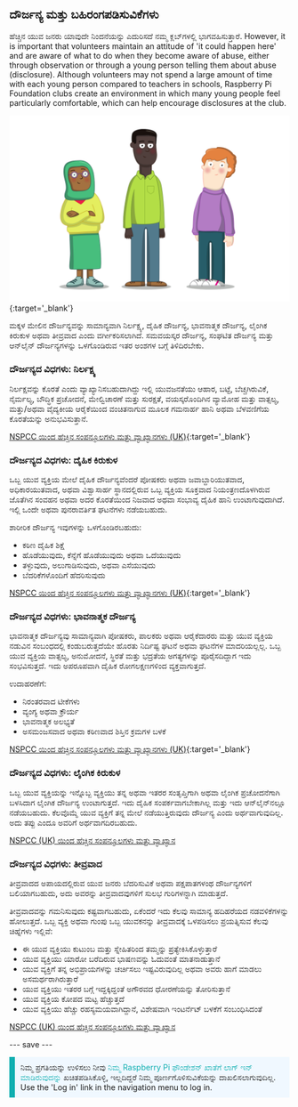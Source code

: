 ## ದೌರ್ಜನ್ಯ ಮತ್ತು ಬಹಿರಂಗಪಡಿಸುವಿಕೆಗಳು

ಹೆಚ್ಚಿನ ಯುವ ಜನರು ಯಾವುದೇ ನಿಂದನೆಯನ್ನು ಎದುರಿಸದೆ ನಮ್ಮ ಕ್ಲಬ್‌ಗಳಲ್ಲಿ ಭಾಗವಹಿಸುತ್ತಾರೆ. However, it is important that volunteers maintain an attitude of 'it could happen here' and are aware of what to do when they become aware of abuse, either through observation or through a young person telling them about abuse (disclosure). Although volunteers may not spend a large amount of time with each young person compared to teachers in schools, Raspberry Pi Foundation clubs create an environment in which many young people feel particularly comfortable, which can help encourage disclosures at the club.

![ಮೂವರು ಯುವಕರು ನಿಂತಿದ್ದಾರೆ.](images/7-Diverse-Mix.png){:target='_blank'}

ಮಕ್ಕಳ ಮೇಲಿನ ದೌರ್ಜನ್ಯವನ್ನು ಸಾಮಾನ್ಯವಾಗಿ ನಿರ್ಲಕ್ಷ್ಯ, ದೈಹಿಕ ದೌರ್ಜನ್ಯ, ಭಾವನಾತ್ಮಕ ದೌರ್ಜನ್ಯ, ಲೈಂಗಿಕ ಕಿರುಕುಳ ಅಥವಾ ತೀವ್ರವಾದ ಎಂದು ವರ್ಗೀಕರಿಸಲಾಗಿದೆ. ಸಮವಯಸ್ಕರ ದೌರ್ಜನ್ಯ, ಸಂಘಟಿತ ದೌರ್ಜನ್ಯ ಮತ್ತು ಆನ್‌ಲೈನ್‌ ದೌರ್ಜನ್ಯಗಳನ್ನು ಒಳಗೊಂಡಿರುವ ಇತರ ಅಂಶಗಳ ಬಗ್ಗೆ ತಿಳಿದಿರಬೇಕು.

### ದೌರ್ಜನ್ಯದ ವಿಧಗಳು: ನಿರ್ಲಕ್ಷ್ಯ

ನಿರ್ಲಕ್ಷವನ್ನು ಕೊರತೆ ಎಂದು ವ್ಯಾಖ್ಯಾನಿಸಬಹುದಾಗಿದ್ದು ಇಲ್ಲಿ ಯುವಜನತೆಯು ಆಹಾರ, ಬಟ್ಟೆ, ಬೆಚ್ಚಗಿರುವಿಕೆ, ನೈರ್ಮಲ್ಯ, ಬೌದ್ಧಿಕ ಪ್ರಚೋದನೆ, ಮೇಲ್ವಿಚಾರಣೆ ಮತ್ತು ಸುರಕ್ಷತೆ, ವಯಸ್ಕರೊಂದಿಗಿನ ವ್ಯಾಮೋಹ ಮತ್ತು ವಾತ್ಸಲ್ಯ, ಮತ್ತು/ಅಥವಾ ವೈದ್ಯಕೀಯ ಆರೈಕೆಯಿಂದ ವಂಚಿತನಾಗುವ ಮೂಲಕ ಗಮನಾರ್ಹ ಹಾನಿ ಅಥವಾ ಬೆಳವಣಿಗೆಯ ಕೊರತೆಯನ್ನು ಅನುಭವಿಸುತ್ತಾನೆ.

[NSPCC ಯಿಂದ ಹೆಚ್ಚಿನ ಸಂಪನ್ಮೂಲಗಳು ಮತ್ತು ವ್ಯಾಖ್ಯಾನಗಳು (UK)](https://www.nspcc.org.uk/what-is-child-abuse/types-of-abuse/neglect/){:target='_blank'}

### ದೌರ್ಜನ್ಯದ ವಿಧಗಳು: ದೈಹಿಕ ಕಿರುಕುಳ

ಒಬ್ಬ ಯುವ ವ್ಯಕ್ತಿಯ ಮೇಲೆ ದೈಹಿಕ ದೌರ್ಜನ್ಯವೆಂದರೆ ಪೋಷಕರು ಅಥವಾ ಜವಾಬ್ದಾರಿಯುತವಾದ, ಅಧಿಕಾರಯುತವಾದ, ಅಥವಾ ವಿಶ್ವಾಸಾರ್ಹ ಸ್ಥಾನದಲ್ಲಿರುವ ಒಬ್ಬ ವ್ಯಕ್ತಿಯ ಸೂಕ್ತವಾದ ನಿಯಂತ್ರಣದೊಳಗಿರುವ ಜೊತೆಗಿನ ಸಂವಹನ ಅಥವಾ ಅದರ ಕೊರತೆಯಿಂದ ನಿಜವಾದ ಅಥವಾ ಸಂಭಾವ್ಯ ದೈಹಿಕ ಹಾನಿ ಉಂಟಾಗುವುದಾಗಿದೆ. ಇಲ್ಲಿ ಒಂದೇ ಅಥವಾ ಪುನರಾವರ್ತಿತ ಘಟನೆಗಳು ನಡೆಯಬಹುದು.

ಶಾರೀರಿಕ ದೌರ್ಜನ್ಯ ಇವುಗಳನ್ನು ಒಳಗೊಂಡಿರಬಹುದು:

* ಕಠಿಣ ದೈಹಿಕ ಶಿಕ್ಷೆ
* ಹೊಡೆಯುವುದು, ಕೆನ್ನೆಗೆ ಹೊಡೆಯುವುದು ಅಥವಾ ಒದೆಯುವುದು
* ತಳ್ಳುವುದು, ಅಲುಗಾಡಿಸುವುದು, ಅಥವಾ ಎಸೆಯುವುದು
* ಬೆದರಿಕೆಗಳೊಂದಿಗೆ ಹೆದರಿಸುವುದು

[NSPCC ಯಿಂದ ಹೆಚ್ಚಿನ ಸಂಪನ್ಮೂಲಗಳು ಮತ್ತು ವ್ಯಾಖ್ಯಾನಗಳು (UK)](https://www.nspcc.org.uk/what-is-child-abuse/types-of-abuse/physical-abuse/){:target='_blank'}

### ದೌರ್ಜನ್ಯದ ವಿಧಗಳು: ಭಾವನಾತ್ಮಕ ದೌರ್ಜನ್ಯ

ಭಾವನಾತ್ಮಕ ದೌರ್ಜನ್ಯವು ಸಾಮಾನ್ಯವಾಗಿ ಪೋಷಕರು, ಪಾಲಕರು ಅಥವಾ ಆರೈಕೆದಾರರು ಮತ್ತು ಯುವ ವ್ಯಕ್ತಿಯ ನಡುವಿನ ಸಂಬಂಧದಲ್ಲಿ ಕಂಡುಬರುತ್ತದೆಯೇ ಹೊರತು ನಿರ್ದಿಷ್ಟ ಘಟನೆ ಅಥವಾ ಘಟನೆಗಳ ಮಾದರಿಯಲ್ಲಲ್ಲ. ಒಬ್ಬ ಯುವ ವ್ಯಕ್ತಿಯ ವಾತ್ಸಲ್ಯ, ಅನುಮೋದನೆ, ಸ್ಥಿರತೆ ಮತ್ತು ಭದ್ರತೆಯ ಅಗತ್ಯಗಳನ್ನು ಪೂರೈಸದಿದ್ದಾಗ ಇದು ಸಂಭವಿಸುತ್ತದೆ. ಇದು ಅಪರೂಪವಾಗಿ ದೈಹಿಕ ರೋಗಲಕ್ಷಣಗಳಿಂದ ವ್ಯಕ್ತವಾಗುತ್ತದೆ.

ಉದಾಹರಣೆಗೆ:

* ನಿರಂತರವಾದ ಟೀಕೆಗಳು
* ವ್ಯಂಗ್ಯ ಅಥವಾ ಕ್ರೌರ್ಯ
* ಭಾವನಾತ್ಮಕ ಅಲಭ್ಯತೆ
* ಅಸಮಂಜಸವಾದ ಅಥವಾ ಕಠಿಣವಾದ ಶಿಸ್ತಿನ ಕ್ರಮಗಳ ಬಳಕೆ

[NSPCC ಯಿಂದ ಹೆಚ್ಚಿನ ಸಂಪನ್ಮೂಲಗಳು ಮತ್ತು ವ್ಯಾಖ್ಯಾನಗಳು (UK)](https://www.nspcc.org.uk/what-is-child-abuse/types-of-abuse/emotional-abuse/){:target='_blank'}

### ದೌರ್ಜನ್ಯದ ವಿಧಗಳು: ಲೈಂಗಿಕ ಕಿರುಕುಳ

ಒಬ್ಬ ಯುವ ವ್ಯಕ್ತಿಯನ್ನು ಇನ್ನೊಬ್ಬ ವ್ಯಕ್ತಿಯು ತನ್ನ ಅಥವಾ ಇತರರ ಸಂತೃಪ್ತಿಗಾಗಿ ಅಥವಾ ಲೈಂಗಿಕ ಪ್ರಚೋದನೆಗಾಗಿ ಬಳಸಿದಾಗ ಲೈಂಗಿಕ ದೌರ್ಜನ್ಯ ಉಂಟಾಗುತ್ತದೆ. ಇದು ದೈಹಿಕ ಸಂಪರ್ಕವಾಗಬೇಕಾಗಿಲ್ಲ ಮತ್ತು ಇದು ಆನ್‌ಲೈನ್‌‌ನಲ್ಲೂ ನಡೆಯಬಹುದು. ಕೆಲವೊಮ್ಮೆ ಯುವ ವ್ಯಕ್ತಿಗೆ ತನ್ನ ಮೇಲೆ ನಡೆಯುತ್ತಿರುವುದು ದೌರ್ಜನ್ಯ ಎಂದು ಅರ್ಥವಾಗುವುದಿಲ್ಲ. ಅದು ತಪ್ಪು ಎಂದೂ ಅವರಿಗೆ ಅರ್ಥವಾಗದಿರಬಹುದು.

[NSPCC (UK) ಯಿಂದ ಹೆಚ್ಚಿನ ಸಂಪನ್ಮೂಲಗಳು ಮತ್ತು ವ್ಯಾಖ್ಯಾನ](https://www.nspcc.org.uk/what-is-child-abuse/types-of-abuse/child-sexual-abuse/)

### ದೌರ್ಜನ್ಯದ ವಿಧಗಳು: ತೀವ್ರವಾದ

ತೀವ್ರವಾದದ ಅಪಾಯದಲ್ಲಿರುವ ಯುವ ಜನರು ಬೆದರಿಸುವಿಕೆ ಅಥವಾ ಪಕ್ಷಪಾತಗಳಂಥ ದೌರ್ಜನ್ಯಗಳಿಗೆ ಬಲಿಯಾಗಬಹುದು, ಅದು ಅವರನ್ನು ತೀವ್ರವಾದವುಗಳಿಗೆ ಸುಲಭ ಗುರಿಗಳನ್ನಾಗಿ ಮಾಡುತ್ತದೆ.

ತೀವ್ರವಾದವನ್ನು ಗಮನಿಸುವುದು ಕಷ್ಟವಾಗಬಹುದು, ಏಕೆಂದರೆ ಇದು ಕೆಲವು ಸಾಮಾನ್ಯ ಹದಿಹರೆಯದ ನಡವಳಿಕೆಗಳನ್ನು ಹೋಲುತ್ತದೆ. ಒಬ್ಬ ವ್ಯಕ್ತಿ ಅಥವಾ ಗುಂಪು ಒಬ್ಬ ಯುವಕನನ್ನು ತೀವ್ರವಾದಕ್ಕೆ ಒಳಪಡಿಸಲು ಪ್ರಯತ್ನಿಸುವ ಕೆಲವು ಚಿಹ್ನೆಗಳು ಇಲ್ಲಿವೆ:

- ಈ ಯುವ ವ್ಯಕ್ತಿಯು ಕುಟುಂಬ ಮತ್ತು ಸ್ನೇಹಿತರಿಂದ ತಮ್ಮನ್ನು ಪ್ರತ್ಯೇಕಿಸಿಕೊಳ್ಳುತ್ತಾರೆ
- ಯುವ ವ್ಯಕ್ತಿಯು ಯಾರೋ ಬರೆದಿರುವ ಭಾಷಣವನ್ನು ಓದುವಂತೆ ಮಾತನಾಡುತ್ತಾನೆ
- ಯುವ ವ್ಯಕ್ತಿಗೆ ತನ್ನ ಅಭಿಪ್ರಾಯಗಳನ್ನು ಚರ್ಚಿಸಲು ಇಷ್ಟವಿರುವುದಿಲ್ಲ ಅಥವಾ ಅವರು ಹಾಗೆ ಮಾಡಲು ಅಸಮರ್ಥರಾಗಿರುತ್ತಾರೆ
- ಯುವ ವ್ಯಕ್ತಿಯು ಇತರರ ಬಗ್ಗೆ ಇದ್ದಕ್ಕಿದ್ದಂತೆ ಅಗೌರವದ ಧೋರಣೆಯನ್ನು ತೋರಿಸುತ್ತಾನೆ
- ಯುವ ವ್ಯಕ್ತಿಯ ಕೋಪದ ಮಟ್ಟ ಹೆಚ್ಚುತ್ತದೆ
- ಯುವ ವ್ಯಕ್ತಿಯು ಹೆಚ್ಚು ರಹಸ್ಯಮಯವಾಗಿದ್ದಾನೆ, ವಿಶೇಷವಾಗಿ ಇಂಟರ್ನೆಟ್ ಬಳಕೆಗೆ ಸಂಬಂಧಿಸಿದಂತೆ

[NSPCC (UK) ಯಿಂದ ಹೆಚ್ಚಿನ ಸಂಪನ್ಮೂಲಗಳು ಮತ್ತು ವ್ಯಾಖ್ಯಾನ](https://www.nspcc.org.uk/keeping-children-safe/reporting-abuse/dedicated-helplines/protecting-children-from-radicalisation/)

--- save ---

<p style="border-left: solid; border-width:10px; border-color: #0faeb0; background-color: aliceblue; padding: 10px;">
ನಿಮ್ಮ ಪ್ರಗತಿಯನ್ನು ಉಳಿಸಲು ನೀವು <span style="color: #0faeb0"> ನಿಮ್ಮ Raspberry Pi ಫೌಂಡೇಶನ್ ಖಾತೆಗೆ ಲಾಗ್ ಇನ್ ಮಾಡಿರುವುದನ್ನು</span> ಖಚಿತಪಡಿಸಿಕೊಳ್ಳಿ, ಇಲ್ಲದಿದ್ದರೆ ನಿಮ್ಮ ಪೂರ್ಣಗೊಳಿಸುವಿಕೆಯನ್ನು ದಾಖಲಿಸಲಾಗುವುದಿಲ್ಲ. Use the 'Log in' link in the navigation menu to log in.
</p>
